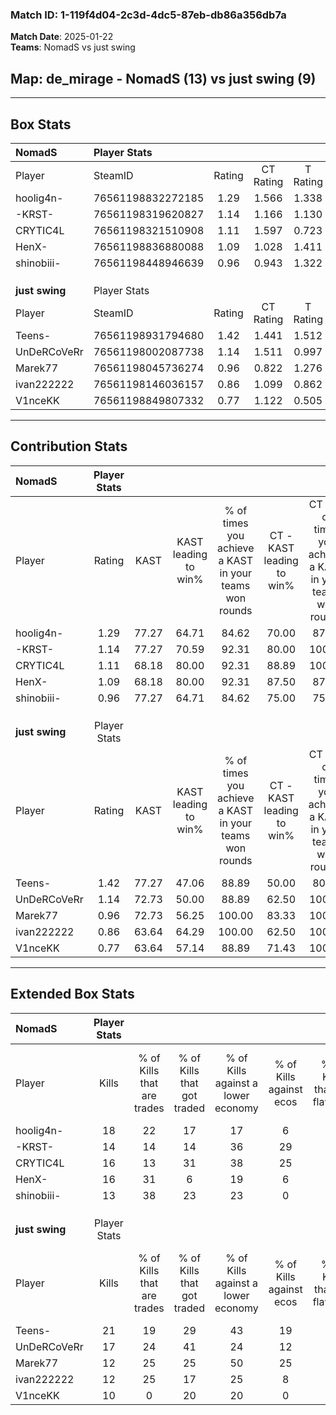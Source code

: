 ### Match ID: 1-119f4d04-2c3d-4dc5-87eb-db86a356db7a  
**Match Date**: 2025-01-22  
**Teams**: NomadS vs just swing  

## **Map**: de_mirage - NomadS (13) vs just swing (9)  
---  

## Box Stats  

| **NomadS**     | Player Stats      |        |           |          |       |      |       |         |        |      |     |
| :- | :- | :-: | :-: | :-: | :-: | :-: | :-: | :-: | :-: | :-: | :-: |
| Player         | SteamID           | Rating | CT Rating | T Rating | KAST  | ADR  | Kills | Assists | Deaths | K/D  | HS% |
| hoolig4n-      | 76561198832272185 |  1.29  |   1.566   |  1.338   | 77.27 | 92.8 |  18   |    6    |   15   | 1.20 | 61  |
| -KRST-         | 76561198319620827 |  1.14  |   1.166   |  1.130   | 77.27 | 71.1 |  14   |    5    |   12   | 1.17 | 50  |
| CRYTIC4L       | 76561198321510908 |  1.11  |   1.597   |  0.723   | 68.18 | 84.4 |  16   |    4    |   15   | 1.07 | 43  |
| HenX-          | 76561198836880088 |  1.09  |   1.028   |  1.411   | 68.18 | 58.6 |  16   |    1    |   12   | 1.33 | 68  |
| shinobiii-     | 76561198448946639 |  0.96  |   0.943   |  1.322   | 77.27 | 67.0 |  13   |    9    |   18   | 0.72 | 46  |
|                |                   |        |           |          |       |      |       |         |        |      |     |
|                |                   |        |           |          |       |      |       |         |        |      |     |
|                |                   |        |           |          |       |      |       |         |        |      |     |
| **just swing** | Player Stats      |        |           |          |       |      |       |         |        |      |     |
| Player         | SteamID           | Rating | CT Rating | T Rating | KAST  | ADR  | Kills | Assists | Deaths | K/D  | HS% |
| Teens-         | 76561198931794680 |  1.42  |   1.441   |  1.512   | 77.27 | 98.3 |  21   |    3    |   15   | 1.40 | 52  |
| UnDeRCoVeRr    | 76561198002087738 |  1.14  |   1.511   |  0.997   | 72.73 | 82.2 |  17   |    7    |   17   | 1.00 | 41  |
| Marek77        | 76561198045736274 |  0.96  |   0.822   |  1.276   | 72.73 | 70.6 |  12   |    7    |   15   | 0.80 | 33  |
| ivan222222     | 76561198146036157 |  0.86  |   1.099   |  0.862   | 63.64 | 69.1 |  12   |    6    |   16   | 0.75 | 33  |
| V1nceKK        | 76561198849807332 |  0.77  |   1.122   |  0.505   | 63.64 | 56.1 |  10   |    2    |   14   | 0.71 | 50  |
---  

## Contribution Stats  

| **NomadS**     | Player Stats |       |                      |                                                        |                           |                                                             |                          |                                                            |
| :- | :-: | :-: | :-: | :-: | :-: | :-: | :-: | :-: |
| Player         |    Rating    | KAST  | KAST leading to win% | % of times you achieve a KAST in your teams won rounds | CT - KAST leading to win% | CT - % of times you achieve a KAST in your teams won rounds | T - KAST leading to win% | T - % of times you achieve a KAST in your teams won rounds |
| hoolig4n-      |     1.29     | 77.27 |        64.71         |                         84.62                          |           70.00           |                            87.50                            |          57.14           |                           80.00                            |
| -KRST-         |     1.14     | 77.27 |        70.59         |                         92.31                          |           80.00           |                           100.00                            |          57.14           |                           80.00                            |
| CRYTIC4L       |     1.11     | 68.18 |        80.00         |                         92.31                          |           88.89           |                           100.00                            |          66.67           |                           80.00                            |
| HenX-          |     1.09     | 68.18 |        80.00         |                         92.31                          |           87.50           |                            87.50                            |          71.43           |                           100.00                           |
| shinobiii-     |     0.96     | 77.27 |        64.71         |                         84.62                          |           75.00           |                            75.00                            |          55.56           |                           100.00                           |
|                |              |       |                      |                                                        |                           |                                                             |                          |                                                            |
|                |              |       |                      |                                                        |                           |                                                             |                          |                                                            |
|                |              |       |                      |                                                        |                           |                                                             |                          |                                                            |
| **just swing** | Player Stats |       |                      |                                                        |                           |                                                             |                          |                                                            |
| Player         |    Rating    | KAST  | KAST leading to win% | % of times you achieve a KAST in your teams won rounds | CT - KAST leading to win% | CT - % of times you achieve a KAST in your teams won rounds | T - KAST leading to win% | T - % of times you achieve a KAST in your teams won rounds |
| Teens-         |     1.42     | 77.27 |        47.06         |                         88.89                          |           50.00           |                            80.00                            |          44.44           |                           100.00                           |
| UnDeRCoVeRr    |     1.14     | 72.73 |        50.00         |                         88.89                          |           62.50           |                           100.00                            |          37.50           |                           75.00                            |
| Marek77        |     0.96     | 72.73 |        56.25         |                         100.00                         |           83.33           |                           100.00                            |          40.00           |                           100.00                           |
| ivan222222     |     0.86     | 63.64 |        64.29         |                         100.00                         |           62.50           |                           100.00                            |          66.67           |                           100.00                           |
| V1nceKK        |     0.77     | 63.64 |        57.14         |                         88.89                          |           71.43           |                           100.00                            |          42.86           |                           75.00                            |
---  

## Extended Box Stats  

| **NomadS**     | Player Stats |                            |                            |                                    |                         |                              |                                 |        |                             |                                     |                          |                               |                            |
| :- | :-: | :-: | :-: | :-: | :-: | :-: | :-: | :-: | :-: | :-: | :-: | :-: | :-: |
| Player         |    Kills     | % of Kills that are trades | % of Kills that got traded | % of Kills against a lower economy | % of Kills against ecos | % of Kills that are flawless | % of Kills that are close duels | Deaths | % of Deaths that get traded | % of Deaths against a lower economy | % of Deaths against ecos | % of Deaths that are flawless | % of Deaths that are close |
| hoolig4n-      |      18      |             22             |             17             |                 17                 |            6            |              61              |                6                |   15   |             40              |                  7                  |            7             |              73               |             0              |
| -KRST-         |      14      |             14             |             14             |                 36                 |           29            |              43              |                7                |   12   |              8              |                 17                  |            8             |              75               |             0              |
| CRYTIC4L       |      16      |             13             |             31             |                 38                 |           25            |              63              |                6                |   15   |             20              |                 13                  |            0             |              73               |             13             |
| HenX-          |      16      |             31             |             6              |                 19                 |            6            |              81              |                0                |   12   |             33              |                 25                  |            8             |              67               |             0              |
| shinobiii-     |      13      |             38             |             23             |                 23                 |            0            |              62              |                0                |   18   |             33              |                 28                  |            11            |              61               |             0              |
|                |              |                            |                            |                                    |                         |                              |                                 |        |                             |                                     |                          |                               |                            |
|                |              |                            |                            |                                    |                         |                              |                                 |        |                             |                                     |                          |                               |                            |
|                |              |                            |                            |                                    |                         |                              |                                 |        |                             |                                     |                          |                               |                            |
| **just swing** | Player Stats |                            |                            |                                    |                         |                              |                                 |        |                             |                                     |                          |                               |                            |
| Player         |    Kills     | % of Kills that are trades | % of Kills that got traded | % of Kills against a lower economy | % of Kills against ecos | % of Kills that are flawless | % of Kills that are close duels | Deaths | % of Deaths that get traded | % of Deaths against a lower economy | % of Deaths against ecos | % of Deaths that are flawless | % of Deaths that are close |
| Teens-         |      21      |             19             |             29             |                 43                 |           19            |              52              |                0                |   15   |             13              |                 27                  |            0             |              73               |             0              |
| UnDeRCoVeRr    |      17      |             24             |             41             |                 24                 |           12            |              76              |                0                |   17   |             18              |                 18                  |            0             |              41               |             6              |
| Marek77        |      12      |             25             |             25             |                 50                 |           25            |              75              |                0                |   15   |             33              |                 33                  |            0             |              80               |             13             |
| ivan222222     |      12      |             25             |             17             |                 25                 |            8            |              67              |                8                |   16   |             25              |                 19                  |            0             |              69               |             0              |
| V1nceKK        |      10      |             0              |             20             |                 20                 |            0            |              80              |               10                |   14   |              0              |                 29                  |            0             |              57               |             0              |
